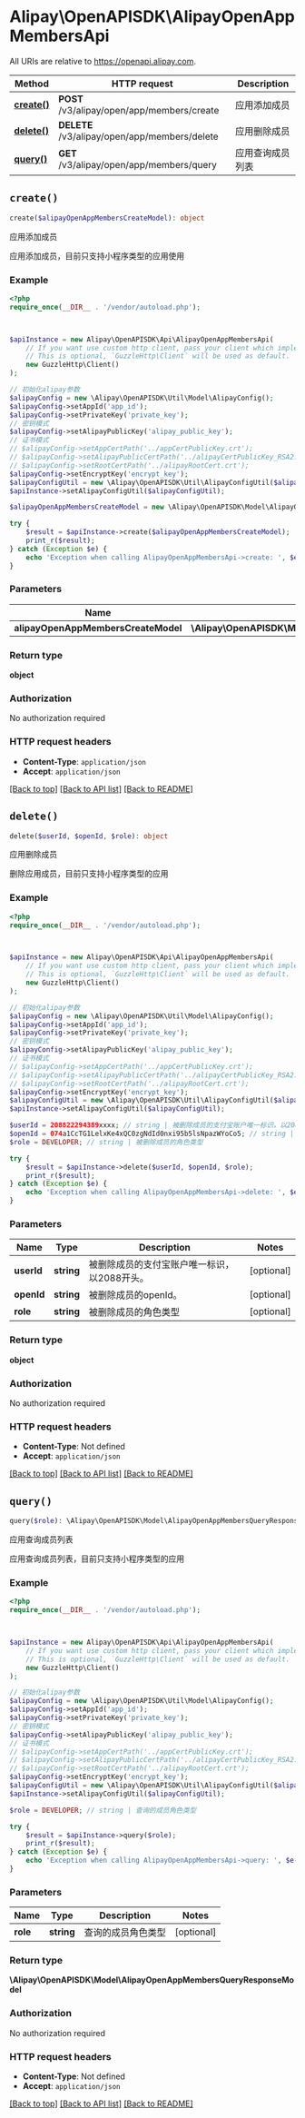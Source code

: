 # Alipay\OpenAPISDK\AlipayOpenAppMembersApi

All URIs are relative to https://openapi.alipay.com.

Method | HTTP request | Description
------------- | ------------- | -------------
[**create()**](AlipayOpenAppMembersApi.md#create) | **POST** /v3/alipay/open/app/members/create | 应用添加成员
[**delete()**](AlipayOpenAppMembersApi.md#delete) | **DELETE** /v3/alipay/open/app/members/delete | 应用删除成员
[**query()**](AlipayOpenAppMembersApi.md#query) | **GET** /v3/alipay/open/app/members/query | 应用查询成员列表


## `create()`

```php
create($alipayOpenAppMembersCreateModel): object
```

应用添加成员

应用添加成员，目前只支持小程序类型的应用使用

### Example

```php
<?php
require_once(__DIR__ . '/vendor/autoload.php');



$apiInstance = new Alipay\OpenAPISDK\Api\AlipayOpenAppMembersApi(
    // If you want use custom http client, pass your client which implements `GuzzleHttp\ClientInterface`.
    // This is optional, `GuzzleHttp\Client` will be used as default.
    new GuzzleHttp\Client()
);

// 初始化alipay参数
$alipayConfig = new \Alipay\OpenAPISDK\Util\Model\AlipayConfig();
$alipayConfig->setAppId('app_id');
$alipayConfig->setPrivateKey('private_key');
// 密钥模式
$alipayConfig->setAlipayPublicKey('alipay_public_key');
// 证书模式
// $alipayConfig->setAppCertPath('../appCertPublicKey.crt');
// $alipayConfig->setAlipayPublicCertPath('../alipayCertPublicKey_RSA2.crt');
// $alipayConfig->setRootCertPath('../alipayRootCert.crt');
$alipayConfig->setEncryptKey('encrypt_key');
$alipayConfigUtil = new \Alipay\OpenAPISDK\Util\AlipayConfigUtil($alipayConfig);
$apiInstance->setAlipayConfigUtil($alipayConfigUtil);

$alipayOpenAppMembersCreateModel = new \Alipay\OpenAPISDK\Model\AlipayOpenAppMembersCreateModel(); // \Alipay\OpenAPISDK\Model\AlipayOpenAppMembersCreateModel

try {
    $result = $apiInstance->create($alipayOpenAppMembersCreateModel);
    print_r($result);
} catch (Exception $e) {
    echo 'Exception when calling AlipayOpenAppMembersApi->create: ', $e->getMessage(), PHP_EOL;
}
```

### Parameters

Name | Type | Description  | Notes
------------- | ------------- | ------------- | -------------
 **alipayOpenAppMembersCreateModel** | **\Alipay\OpenAPISDK\Model\AlipayOpenAppMembersCreateModel**|  | [optional]

### Return type

**object**

### Authorization

No authorization required

### HTTP request headers

- **Content-Type**: `application/json`
- **Accept**: `application/json`

[[Back to top]](#) [[Back to API list]](../../README.md#api-endpoints)
[[Back to README]](../../README.md)

## `delete()`

```php
delete($userId, $openId, $role): object
```

应用删除成员

删除应用成员，目前只支持小程序类型的应用

### Example

```php
<?php
require_once(__DIR__ . '/vendor/autoload.php');



$apiInstance = new Alipay\OpenAPISDK\Api\AlipayOpenAppMembersApi(
    // If you want use custom http client, pass your client which implements `GuzzleHttp\ClientInterface`.
    // This is optional, `GuzzleHttp\Client` will be used as default.
    new GuzzleHttp\Client()
);

// 初始化alipay参数
$alipayConfig = new \Alipay\OpenAPISDK\Util\Model\AlipayConfig();
$alipayConfig->setAppId('app_id');
$alipayConfig->setPrivateKey('private_key');
// 密钥模式
$alipayConfig->setAlipayPublicKey('alipay_public_key');
// 证书模式
// $alipayConfig->setAppCertPath('../appCertPublicKey.crt');
// $alipayConfig->setAlipayPublicCertPath('../alipayCertPublicKey_RSA2.crt');
// $alipayConfig->setRootCertPath('../alipayRootCert.crt');
$alipayConfig->setEncryptKey('encrypt_key');
$alipayConfigUtil = new \Alipay\OpenAPISDK\Util\AlipayConfigUtil($alipayConfig);
$apiInstance->setAlipayConfigUtil($alipayConfigUtil);

$userId = 208822294389xxxx; // string | 被删除成员的支付宝账户唯一标识，以2088开头。
$openId = 074a1CcTG1LelxKe4xQC0zgNdId0nxi95b5lsNpazWYoCo5; // string | 被删除成员的openId。
$role = DEVELOPER; // string | 被删除成员的角色类型

try {
    $result = $apiInstance->delete($userId, $openId, $role);
    print_r($result);
} catch (Exception $e) {
    echo 'Exception when calling AlipayOpenAppMembersApi->delete: ', $e->getMessage(), PHP_EOL;
}
```

### Parameters

Name | Type | Description  | Notes
------------- | ------------- | ------------- | -------------
 **userId** | **string**| 被删除成员的支付宝账户唯一标识，以2088开头。 | [optional]
 **openId** | **string**| 被删除成员的openId。 | [optional]
 **role** | **string**| 被删除成员的角色类型 | [optional]

### Return type

**object**

### Authorization

No authorization required

### HTTP request headers

- **Content-Type**: Not defined
- **Accept**: `application/json`

[[Back to top]](#) [[Back to API list]](../../README.md#api-endpoints)
[[Back to README]](../../README.md)

## `query()`

```php
query($role): \Alipay\OpenAPISDK\Model\AlipayOpenAppMembersQueryResponseModel
```

应用查询成员列表

应用查询成员列表，目前只支持小程序类型的应用

### Example

```php
<?php
require_once(__DIR__ . '/vendor/autoload.php');



$apiInstance = new Alipay\OpenAPISDK\Api\AlipayOpenAppMembersApi(
    // If you want use custom http client, pass your client which implements `GuzzleHttp\ClientInterface`.
    // This is optional, `GuzzleHttp\Client` will be used as default.
    new GuzzleHttp\Client()
);

// 初始化alipay参数
$alipayConfig = new \Alipay\OpenAPISDK\Util\Model\AlipayConfig();
$alipayConfig->setAppId('app_id');
$alipayConfig->setPrivateKey('private_key');
// 密钥模式
$alipayConfig->setAlipayPublicKey('alipay_public_key');
// 证书模式
// $alipayConfig->setAppCertPath('../appCertPublicKey.crt');
// $alipayConfig->setAlipayPublicCertPath('../alipayCertPublicKey_RSA2.crt');
// $alipayConfig->setRootCertPath('../alipayRootCert.crt');
$alipayConfig->setEncryptKey('encrypt_key');
$alipayConfigUtil = new \Alipay\OpenAPISDK\Util\AlipayConfigUtil($alipayConfig);
$apiInstance->setAlipayConfigUtil($alipayConfigUtil);

$role = DEVELOPER; // string | 查询的成员角色类型

try {
    $result = $apiInstance->query($role);
    print_r($result);
} catch (Exception $e) {
    echo 'Exception when calling AlipayOpenAppMembersApi->query: ', $e->getMessage(), PHP_EOL;
}
```

### Parameters

Name | Type | Description  | Notes
------------- | ------------- | ------------- | -------------
 **role** | **string**| 查询的成员角色类型 | [optional]

### Return type

**\Alipay\OpenAPISDK\Model\AlipayOpenAppMembersQueryResponseModel**

### Authorization

No authorization required

### HTTP request headers

- **Content-Type**: Not defined
- **Accept**: `application/json`

[[Back to top]](#) [[Back to API list]](../../README.md#api-endpoints)
[[Back to README]](../../README.md)
